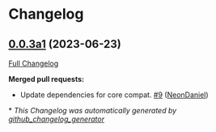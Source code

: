 # Changelog

## [0.0.3a1](https://github.com/NeonGeckoCom/neon-tts-plugin-coqui-remote/tree/0.0.3a1) (2023-06-23)

[Full Changelog](https://github.com/NeonGeckoCom/neon-tts-plugin-coqui-remote/compare/0.0.2...0.0.3a1)

**Merged pull requests:**

- Update dependencies for core compat. [\#9](https://github.com/NeonGeckoCom/neon-tts-plugin-coqui-remote/pull/9) ([NeonDaniel](https://github.com/NeonDaniel))



\* *This Changelog was automatically generated by [github_changelog_generator](https://github.com/github-changelog-generator/github-changelog-generator)*
